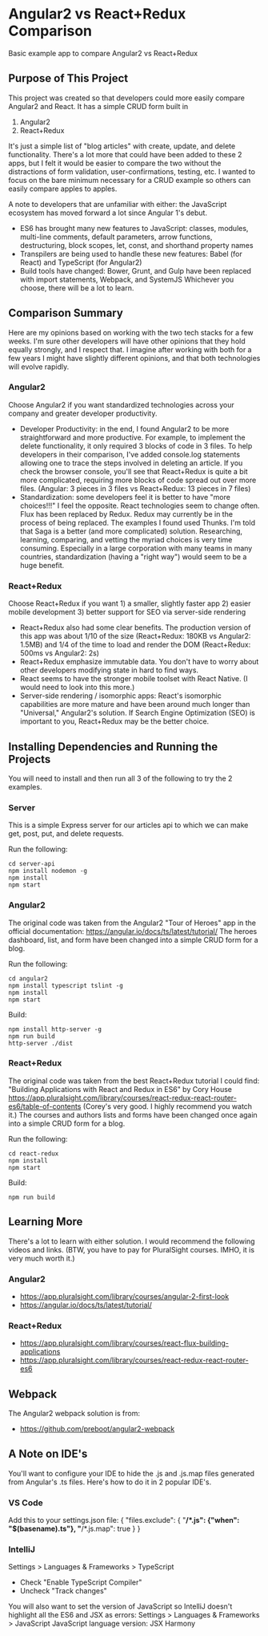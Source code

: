 # Angular2 vs React+Redux Comparison 
Basic example app to compare Angular2 vs React+Redux


## Purpose of This Project

This project was created so that developers could more easily compare Angular2 and React. It has a simple CRUD form built in 
1. Angular2 
2. React+Redux 

It's just a simple list of "blog articles" with create, update, and delete functionality. There's a lot more that could have been added to these 2 apps, but I felt it would be easier to compare the two without the distractions of form validation, user-confirmations, testing, etc. I wanted to focus on the bare minimum necessary for a CRUD example so others can easily compare apples to apples.

A note to developers that are unfamiliar with either: the JavaScript ecosystem has moved forward a lot since Angular 1's debut. 
- ES6 has brought many new features to JavaScript: classes, modules, multi-line comments, default parameters, arrow functions, destructuring, block scopes, let, const, and shorthand property names
- Transpilers are being used to handle these new features: Babel (for React) and TypeScript (for Angular2)
- Build tools have changed: Bower, Grunt, and Gulp have been replaced with import statements, Webpack, and SystemJS
Whichever you choose, there will be a lot to learn.



## Comparison Summary 
Here are my opinions based on working with the two tech stacks for a few weeks. I'm sure other developers will have other opinions that they hold equally strongly, and I respect that. I imagine after working with both for a few years I might have slightly different opinions, and that both technologies will evolve rapidly. 

### Angular2 
Choose Angular2 if you want standardized technologies across your company and greater developer productivity.
- Developer Productivity: in the end, I found Angular2 to be more straightforward and more productive. For example, to implement the delete functionality, it only required 3 blocks of code in 3 files. To help developers in their comparison, I've added console.log statements allowing one to trace the steps involved in deleting an article. If you check the browser console, you'll see that React+Redux is quite a bit more complicated, requiring more blocks of code spread out over more files. (Angular: 3 pieces in 3 files vs React+Redux: 13 pieces in 7 files)
- Standardization: some developers feel it is better to have "more choices!!!" I feel the opposite. React technologies seem to change often. Flux has been replaced by Redux. Redux may currently be in the process of being replaced. The examples I found used Thunks. I'm told that Saga is a better (and more complicated) solution. Researching, learning, comparing, and vetting the myriad choices is very time consuming. Especially in a large corporation with many teams in many countries, standardization (having a "right way") would seem to be a huge benefit.


### React+Redux
Choose React+Redux if you want 1) a smaller, slightly faster app 2) easier mobile development 3) better support for SEO via server-side rendering  
- React+Redux also had some clear benefits. The production version of this app was about 1/10 of the size (React+Redux: 180KB vs Angular2: 1.5MB) and 1/4 of the time to load and render the DOM (React+Redux: 500ms vs Angular2: 2s)
- React+Redux emphasize immutable data. You don't have to worry about other developers modifying state in hard to find ways.
- React seems to have the stronger mobile toolset with React Native. (I would need to look into this more.)
- Server-side rendering / isomorphic apps: React's isomorphic capabilities are more mature and have been around much longer than "Universal," Angular2's solution. If Search Engine Optimization (SEO) is important to you, React+Redux may be the better choice. 



## Installing Dependencies and Running the Projects 

You will need to install and then run all 3 of the following to try the 2 examples.

### Server
This is a simple Express server for our articles api to which we can make get, post, put, and delete requests.

Run the following:
```
cd server-api
npm install nodemon -g 
npm install
npm start
```


### Angular2
The original code was taken from the Angular2 "Tour of Heroes" app in the official documentation:
https://angular.io/docs/ts/latest/tutorial/
The heroes dashboard, list, and form have been changed into a simple CRUD form for a blog.

Run the following:
```
cd angular2
npm install typescript tslint -g
npm install
npm start
```

Build:
```
npm install http-server -g 
npm run build
http-server ./dist 
```

### React+Redux
The original code was taken from the best React+Redux tutorial I could find:
"Building Applications with React and Redux in ES6" by Cory House
https://app.pluralsight.com/library/courses/react-redux-react-router-es6/table-of-contents
(Corey's very good. I highly recommend you watch it.)
The courses and authors lists and forms have been changed once again into a simple CRUD form for a blog.

Run the following:
```
cd react-redux
npm install
npm start
```

Build: 
```
npm run build 
```



## Learning More
There's a lot to learn with either solution. I would recommend the following videos and links. (BTW, you have to pay for PluralSight courses. IMHO, it is very much worth it.)

### Angular2
- https://app.pluralsight.com/library/courses/angular-2-first-look
- https://angular.io/docs/ts/latest/tutorial/

### React+Redux
- https://app.pluralsight.com/library/courses/react-flux-building-applications 
- https://app.pluralsight.com/library/courses/react-redux-react-router-es6 

## Webpack
The Angular2 webpack solution is from:
- https://github.com/preboot/angular2-webpack


## A Note on IDE's 
You'll want to configure your IDE to hide the .js and .js.map files generated from Angular's .ts files. Here's how to do it in 2 popular IDE's.

### VS Code
Add this to your settings.json file:
{
    "files.exclude": {
        "**/*.js": {"when": "$(basename).ts"},
        "**/*.js.map": true
    }
}

### IntelliJ
Settings > Languages & Frameworks > TypeScript 
- Check "Enable TypeScript Compiler"
- Uncheck "Track changes"

You will also want to set the version of JavaScript so IntelliJ doesn't highlight all the ES6 and JSX as errors:
Settings > Languages & Frameworks > JavaScript
JavaScript language version: JSX Harmony 
